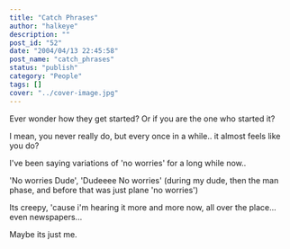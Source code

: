 ```yaml
---
title: "Catch Phrases"
author: "halkeye"
description: ""
post_id: "52"
date: "2004/04/13 22:45:58"
post_name: "catch_phrases"
status: "publish"
category: "People"
tags: []
cover: "../cover-image.jpg"
---
```


Ever wonder how they get started? Or if you are the one who started it?  

I mean, you never really do, but every once in a while.. it almost feels like you do?

  

I've been saying variations of 'no worries' for a long while now..  

'No worries Dude', 'Dudeeee No worries' (during my dude, then the man phase, and before that was just plane 'no worries')

Its creepy, 'cause i'm hearing it more and more now, all over the place... even newspapers...

  

Maybe its just me.